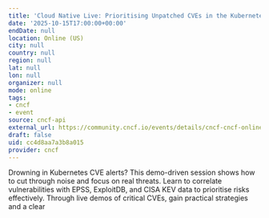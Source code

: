 ```yaml
---
title: 'Cloud Native Live: Prioritising Unpatched CVEs in the Kubernetes Ecosystem'
date: '2025-10-15T17:00:00+00:00'
endDate: null
location: Online (US)
city: null
country: null
region: null
lat: null
lon: null
organizer: null
mode: online
tags:
- cncf
- event
source: cncf-api
external_url: https://community.cncf.io/events/details/cncf-cncf-online-programs-presents-cloud-native-live-prioritising-unpatched-cves-in-the-kubernetes-ecosystem/
draft: false
uid: cc4d8aa7a3b8a015
provider: cncf
---
```

Drowning in Kubernetes CVE alerts? This demo-driven session shows how to cut through noise and focus on real threats. Learn to correlate vulnerabilities with EPSS, ExploitDB, and CISA KEV data to prioritise risks effectively. Through live demos of critical CVEs, gain practical strategies and a clear
